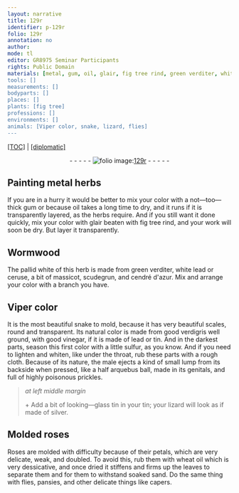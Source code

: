 ```yaml
---
layout: narrative
title: 129r
identifier: p-129r
folio: 129r
annotation: no
author:
mode: tl
editor: GR8975 Seminar Participants
rights: Public Domain
materials: [metal, gum, oil, glair, fig tree rind, green verditer, white lead, ceruse, massicot, scudegrun, cendré d'azur, verdigris, vinegar, lead, tin, sulfur, looking-glass tin, silver, wheat oil]
tools: []
measurements: []
bodyparts: []
places: []
plants: [fig tree]
professions: []
environments: []
animals: [Viper color, snake, lizard, flies]
---
```


 <p><a href="{{ site.baseurl }}/translation/">[TOC]</a> | <a href="{{ site.baseurl }}/texts/p-129r_tc/" target="_blank">[diplomatic]</a></p><div class="folio" align="center">- - - - - <a href="http://gallica.bnf.fr/ark:/12148/btv1b10500001g/f263.item.r=" target="_blank"><img src="https://cu-mkp.github.io/2017-workshop-edition/assets/photo-icon.png" alt="folio image: " style="display:inline-block; margin-bottom:-3px;"/>129r</a> - - - - - </div>  
  

## Painting <span class="m">metal</span> herbs

 
If you are in a hurry it would be better to mix your color with a not—too—thick <span class="m">gum</span> <span class="del">or</span> because <span class="m">oil</span> takes a <span class="tmp">long time</span> to dry, and it runs if it is transparently layered, as the herbs require. And if you still want it <span class="add">done</span> quickly, mix your color with <span class="m">glair</span> beaten with <span class="m"><span class="pa">fig tree</span> rind</span>, and your work will soon be dry. But layer it transparently.
 
 
  

## Wormwood

 
 The pallid white of this herb is made from <span class="m">green verditer</span>, <span class="m">white lead</span> or <span class="m">ceruse</span>, a bit of <span class="m">massicot</span>, <span class="m">scudegrun</span>, and <span class="m">cendré d'azur</span>. Mix and arrange your color with a branch you have. 
 
 
  

## <span class="al">Viper color</span>

 
 It is the most beautiful <span class="al">snake</span> to mold, because it has very beautiful scales, round and transparent. Its natural color is made from good <span class="m">verdigris</span> well ground, with good <span class="m">vinegar</span>, if it is made of <span class="m">lead</span> or <span class="m">tin</span>. And in the darkest parts, season this first color with a little <span class="m">sulfur</span>, as you know. And if you need to lighten and whiten, like under the throat, rub these parts with a rough cloth. Because of its nature, the male ejects a kind of small lump from its backside when pressed, like a half arquebus ball, made in its genitals, and full of highly poisonous prickles.
 
> *at left middle margin*
> 
> 
>   \+ Add a bit of <span class="m">looking—glass tin</span> in your <span class="m">tin</span>; your <span class="al">lizard</span> will look as if made of <span class="m">silver</span>.
 
 
  

## Molded roses

 
 Roses are molded with difficulty because of their petals, which are very delicate, weak, and doubled. To avoid this, rub them with <span class="m">wheat oil</span> which is very dessicative, and once dried it stiffens and firms up the leaves to separate them and for them to withstand soaked sand. Do the same thing with <span class="al">flies</span>, pansies, and other delicate things like capers.
 
 